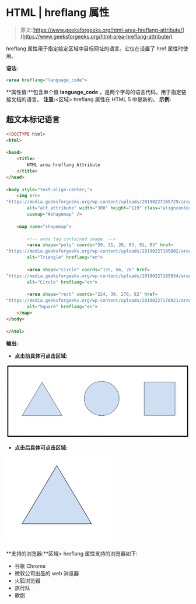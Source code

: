 # HTML | hreflang 属性

> 原文:[https://www.geeksforgeeks.org/html-area-hreflang-attribute/](https://www.geeksforgeeks.org/html-area-hreflang-attribute/)

hreflang 属性用于指定给定区域中目标网址的语言。它仅在设置了 href 属性时使用。

**语法:**

```html
<area hreflang="language_code">
```

**属性值:**包含单个值 **language_code** ，是两个字母的语言代码，用于指定链接文档的语言。
**注意:**<区域> hreflang 属性在 HTML 5 中是新的。
**示例:**

## 超文本标记语言

```html
<!DOCTYPE html>
<html>

<head>
    <title>
        HTML area hreflang Attribute
    </title>
</head>

<body style="text-align:center;">
    <img src=
"https://media.geeksforgeeks.org/wp-content/uploads/20190227165729/area11.png"
        alt="alt_attribute" width="300" height="119" class="aligncenter"
        usemap="#shapemap" />

    <map name="shapemap">

        <!-- area tag contained image. -->
        <area shape="poly" coords="59, 31, 28, 83, 91, 83" href=
"https://media.geeksforgeeks.org/wp-content/uploads/20190227165802/area2.png"
        alt="Triangle" hreflang="en">

        <area shape="circle" coords="155, 56, 26" href=
"https://media.geeksforgeeks.org/wp-content/uploads/20190227165934/area3.png"
        alt="Circle" hreflang="en">

        <area shape="rect" coords="224, 30, 276, 82" href=
"https://media.geeksforgeeks.org/wp-content/uploads/20190227170021/area4.png"
        alt="Square" hreflang="en">
    </map>
</body>

</html>                   
```

**输出:**

*   **点击前具体可点击区域:**

![alt_attribute](img/a3b203165e8b29b598811a0482f8953d.png)

*   **点击后具体可点击区域:**

![alt_attribute](img/4b7c1e6272be5affb61b29773d446e39.png)

**支持的浏览器:**区域> hreflang 属性支持的浏览器如下:

*   谷歌 Chrome
*   微软公司出品的 web 浏览器
*   火狐浏览器
*   旅行队
*   歌剧